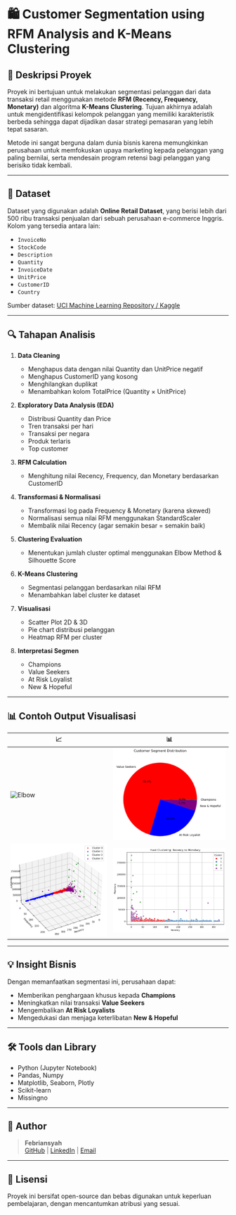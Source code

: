 # 🛍️ Customer Segmentation using RFM Analysis and K-Means Clustering

## 📌 Deskripsi Proyek

Proyek ini bertujuan untuk melakukan segmentasi pelanggan dari data transaksi retail menggunakan metode **RFM (Recency, Frequency, Monetary)** dan algoritma **K-Means Clustering**. Tujuan akhirnya adalah untuk mengidentifikasi kelompok pelanggan yang memiliki karakteristik berbeda sehingga dapat dijadikan dasar strategi pemasaran yang lebih tepat sasaran.

Metode ini sangat berguna dalam dunia bisnis karena memungkinkan perusahaan untuk memfokuskan upaya marketing kepada pelanggan yang paling bernilai, serta mendesain program retensi bagi pelanggan yang berisiko tidak kembali.

---

## 📁 Dataset

Dataset yang digunakan adalah **Online Retail Dataset**, yang berisi lebih dari 500 ribu transaksi penjualan dari sebuah perusahaan e-commerce Inggris. Kolom yang tersedia antara lain:
- `InvoiceNo`
- `StockCode`
- `Description`
- `Quantity`
- `InvoiceDate`
- `UnitPrice`
- `CustomerID`
- `Country`

Sumber dataset: [UCI Machine Learning Repository / Kaggle](https://archive.ics.uci.edu/ml/datasets/online+retail)

---

## 🔍 Tahapan Analisis

1. **Data Cleaning**
   - Menghapus data dengan nilai Quantity dan UnitPrice negatif
   - Menghapus CustomerID yang kosong
   - Menghilangkan duplikat
   - Menambahkan kolom TotalPrice (Quantity × UnitPrice)

2. **Exploratory Data Analysis (EDA)**
   - Distribusi Quantity dan Price
   - Tren transaksi per hari
   - Transaksi per negara
   - Produk terlaris
   - Top customer

3. **RFM Calculation**
   - Menghitung nilai Recency, Frequency, dan Monetary berdasarkan CustomerID

4. **Transformasi & Normalisasi**
   - Transformasi log pada Frequency & Monetary (karena skewed)
   - Normalisasi semua nilai RFM menggunakan StandardScaler
   - Membalik nilai Recency (agar semakin besar = semakin baik)

5. **Clustering Evaluation**
   - Menentukan jumlah cluster optimal menggunakan Elbow Method & Silhouette Score

6. **K-Means Clustering**
   - Segmentasi pelanggan berdasarkan nilai RFM
   - Menambahkan label cluster ke dataset

7. **Visualisasi**
   - Scatter Plot 2D & 3D
   - Pie chart distribusi pelanggan
   - Heatmap RFM per cluster

8. **Interpretasi Segmen**
   - Champions
   - Value Seekers
   - At Risk Loyalist
   - New & Hopeful

---

## 📊 Contoh Output Visualisasi

| 📈 | 📊 |
|----|----|
| ![Elbow](./assets/elbow.png) | ![PieChart](./PieChart.png) |
| ![3D Scatter](./Scaterplot3D.png) | ![RFM Heatmap](./Scaterplot2D.png) |

---

## 💡 Insight Bisnis

Dengan memanfaatkan segmentasi ini, perusahaan dapat:
- Memberikan penghargaan khusus kepada **Champions**
- Meningkatkan nilai transaksi **Value Seekers**
- Mengembalikan **At Risk Loyalists**
- Mengedukasi dan menjaga keterlibatan **New & Hopeful**

---

## 🛠️ Tools dan Library

- Python (Jupyter Notebook)
- Pandas, Numpy
- Matplotlib, Seaborn, Plotly
- Scikit-learn
- Missingno

---

## 👤 Author

> **Febriansyah**  
> [GitHub](https://github.com/Fbriansyahh) | [LinkedIn](#) | [Email](febriansyah1467@gmail.com)

---

## 📁 Lisensi

Proyek ini bersifat open-source dan bebas digunakan untuk keperluan pembelajaran, dengan mencantumkan atribusi yang sesuai.


